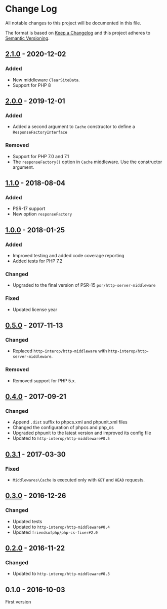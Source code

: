# Change Log

All notable changes to this project will be documented in this file.

The format is based on [Keep a Changelog](http://keepachangelog.com/)
and this project adheres to [Semantic Versioning](http://semver.org/).

## [2.1.0] - 2020-12-02
### Added
- New middleware `ClearSiteData`.
- Support for PHP 8

## [2.0.0] - 2019-12-01
### Added
- Added a second argument to `Cache` constructor to define a `ResponseFactoryInterface`

### Removed
- Support for PHP 7.0 and 7.1
- The `responseFactory()` option in `Cache` middleware. Use the constructor argument.

## [1.1.0] - 2018-08-04
### Added
- PSR-17 support
- New option `responseFactory`

## [1.0.0] - 2018-01-25
### Added
- Improved testing and added code coverage reporting
- Added tests for PHP 7.2

### Changed
- Upgraded to the final version of PSR-15 `psr/http-server-middleware`

### Fixed
- Updated license year

## [0.5.0] - 2017-11-13
### Changed
- Replaced `http-interop/http-middleware` with  `http-interop/http-server-middleware`.

### Removed
- Removed support for PHP 5.x.

## [0.4.0] - 2017-09-21
### Changed
- Append `.dist` suffix to phpcs.xml and phpunit.xml files
- Changed the configuration of phpcs and php_cs
- Upgraded phpunit to the latest version and improved its config file
- Updated to `http-interop/http-middleware#0.5`

## [0.3.1] - 2017-03-30
### Fixed
- `Middlewares\Cache` is executed only with `GET` and `HEAD` requests.

## [0.3.0] - 2016-12-26
### Changed
- Updated tests
- Updated to `http-interop/http-middleware#0.4`
- Updated `friendsofphp/php-cs-fixer#2.0`

## [0.2.0] - 2016-11-22
### Changed
- Updated to `http-interop/http-middleware#0.3`

## 0.1.0 - 2016-10-03
First version

[2.1.0]: https://github.com/middlewares/cache/compare/v2.0.0...v2.1.0
[2.0.0]: https://github.com/middlewares/cache/compare/v1.1.0...v2.0.0
[1.1.0]: https://github.com/middlewares/cache/compare/v1.0.0...v1.1.0
[1.0.0]: https://github.com/middlewares/cache/compare/v0.5.0...v1.0.0
[0.5.0]: https://github.com/middlewares/cache/compare/v0.4.0...v0.5.0
[0.4.0]: https://github.com/middlewares/cache/compare/v0.3.1...v0.4.0
[0.3.1]: https://github.com/middlewares/cache/compare/v0.3.0...v0.3.1
[0.3.0]: https://github.com/middlewares/cache/compare/v0.2.0...v0.3.0
[0.2.0]: https://github.com/middlewares/cache/compare/v0.1.0...v0.2.0
